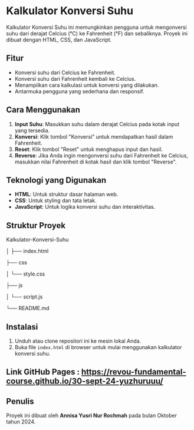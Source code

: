# Kalkulator Konversi Suhu

Kalkulator Konversi Suhu ini memungkinkan pengguna untuk mengonversi suhu dari derajat Celcius (°C) ke Fahrenheit (°F) dan sebaliknya. Proyek ini dibuat dengan HTML, CSS, dan JavaScript.

## Fitur

- Konversi suhu dari Celcius ke Fahrenheit.
- Konversi suhu dari Fahrenheit kembali ke Celcius.
- Menampilkan cara kalkulasi untuk konversi yang dilakukan.
- Antarmuka pengguna yang sederhana dan responsif.

## Cara Menggunakan

1. **Input Suhu**: Masukkan suhu dalam derajat Celcius pada kotak input yang tersedia.
2. **Konversi**: Klik tombol "Konversi" untuk mendapatkan hasil dalam Fahrenheit.
3. **Reset**: Klik tombol "Reset" untuk menghapus input dan hasil.
4. **Reverse**: Jika Anda ingin mengonversi suhu dari Fahrenheit ke Celcius, masukkan nilai Fahrenheit di kotak hasil dan klik tombol "Reverse".

## Teknologi yang Digunakan

- **HTML**: Untuk struktur dasar halaman web.
- **CSS**: Untuk styling dan tata letak.
- **JavaScript**: Untuk logika konversi suhu dan interaktivitas.

## Struktur Proyek

Kalkulator-Konversi-Suhu

│
├── index.html  

├── css

│   └── style.css  

├── js

│   └── script.js 

└── README.md       

## Instalasi

1. Unduh atau clone repositori ini ke mesin lokal Anda.
2. Buka file `index.html` di browser untuk mulai menggunakan kalkulator konversi suhu.

## Link GitHub Pages : https://revou-fundamental-course.github.io/30-sept-24-yuzhuruuu/

## Penulis

Proyek ini dibuat oleh **Annisa Yusri Nur Rochmah** pada bulan Oktober tahun 2024.

